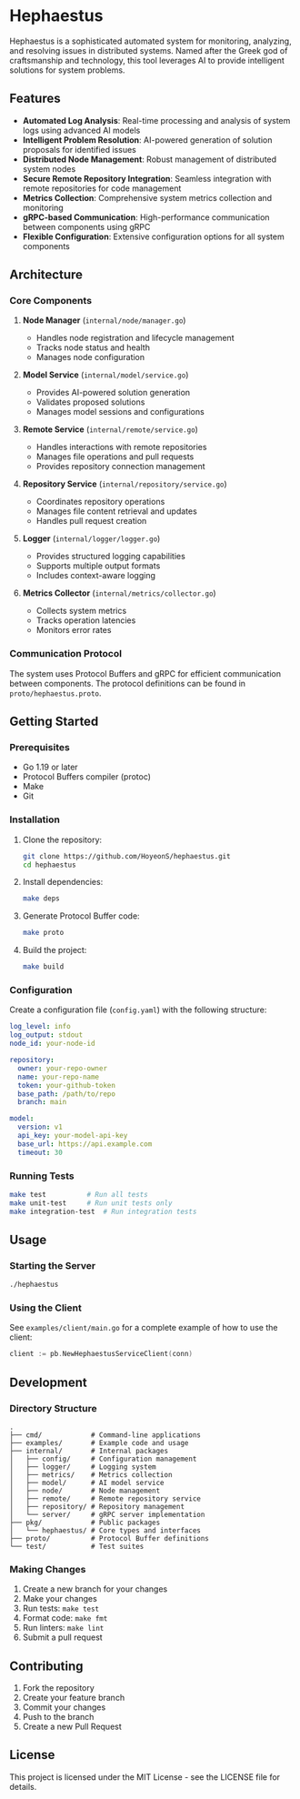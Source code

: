 # Hephaestus

Hephaestus is a sophisticated automated system for monitoring, analyzing, and resolving issues in distributed systems. Named after the Greek god of craftsmanship and technology, this tool leverages AI to provide intelligent solutions for system problems.

## Features

- **Automated Log Analysis**: Real-time processing and analysis of system logs using advanced AI models
- **Intelligent Problem Resolution**: AI-powered generation of solution proposals for identified issues
- **Distributed Node Management**: Robust management of distributed system nodes
- **Secure Remote Repository Integration**: Seamless integration with remote repositories for code management
- **Metrics Collection**: Comprehensive system metrics collection and monitoring
- **gRPC-based Communication**: High-performance communication between components using gRPC
- **Flexible Configuration**: Extensive configuration options for all system components

## Architecture

### Core Components

1. **Node Manager** (`internal/node/manager.go`)
   - Handles node registration and lifecycle management
   - Tracks node status and health
   - Manages node configuration

2. **Model Service** (`internal/model/service.go`)
   - Provides AI-powered solution generation
   - Validates proposed solutions
   - Manages model sessions and configurations

3. **Remote Service** (`internal/remote/service.go`)
   - Handles interactions with remote repositories
   - Manages file operations and pull requests
   - Provides repository connection management

4. **Repository Service** (`internal/repository/service.go`)
   - Coordinates repository operations
   - Manages file content retrieval and updates
   - Handles pull request creation

5. **Logger** (`internal/logger/logger.go`)
   - Provides structured logging capabilities
   - Supports multiple output formats
   - Includes context-aware logging

6. **Metrics Collector** (`internal/metrics/collector.go`)
   - Collects system metrics
   - Tracks operation latencies
   - Monitors error rates

### Communication Protocol

The system uses Protocol Buffers and gRPC for efficient communication between components. The protocol definitions can be found in `proto/hephaestus.proto`.

## Getting Started

### Prerequisites

- Go 1.19 or later
- Protocol Buffers compiler (protoc)
- Make
- Git

### Installation

1. Clone the repository:
   ```bash
   git clone https://github.com/HoyeonS/hephaestus.git
   cd hephaestus
   ```

2. Install dependencies:
   ```bash
   make deps
   ```

3. Generate Protocol Buffer code:
   ```bash
   make proto
   ```

4. Build the project:
   ```bash
   make build
   ```

### Configuration

Create a configuration file (`config.yaml`) with the following structure:

```yaml
log_level: info
log_output: stdout
node_id: your-node-id

repository:
  owner: your-repo-owner
  name: your-repo-name
  token: your-github-token
  base_path: /path/to/repo
  branch: main

model:
  version: v1
  api_key: your-model-api-key
  base_url: https://api.example.com
  timeout: 30
```

### Running Tests

```bash
make test          # Run all tests
make unit-test     # Run unit tests only
make integration-test  # Run integration tests
```

## Usage

### Starting the Server

```bash
./hephaestus
```

### Using the Client

See `examples/client/main.go` for a complete example of how to use the client:

```go
client := pb.NewHephaestusServiceClient(conn)
```

## Development

### Directory Structure

```
.
├── cmd/            # Command-line applications
├── examples/       # Example code and usage
├── internal/       # Internal packages
│   ├── config/     # Configuration management
│   ├── logger/     # Logging system
│   ├── metrics/    # Metrics collection
│   ├── model/      # AI model service
│   ├── node/       # Node management
│   ├── remote/     # Remote repository service
│   ├── repository/ # Repository management
│   └── server/     # gRPC server implementation
├── pkg/            # Public packages
│   └── hephaestus/ # Core types and interfaces
├── proto/          # Protocol Buffer definitions
└── test/           # Test suites
```

### Making Changes

1. Create a new branch for your changes
2. Make your changes
3. Run tests: `make test`
4. Format code: `make fmt`
5. Run linters: `make lint`
6. Submit a pull request

## Contributing

1. Fork the repository
2. Create your feature branch
3. Commit your changes
4. Push to the branch
5. Create a new Pull Request

## License

This project is licensed under the MIT License - see the LICENSE file for details. 